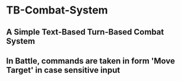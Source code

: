 # TB-Combat-System
## A Simple Text-Based Turn-Based Combat System
## In Battle, commands are taken in form 'Move Target' in case sensitive input
